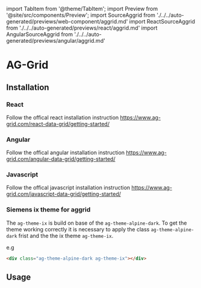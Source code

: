 <!--
SPDX-FileCopyrightText: 2022 Siemens AG

SPDX-License-Identifier: MIT
-->

import TabItem from '@theme/TabItem';
import Preview from '@site/src/components/Preview';
import SourceAggrid from './../../auto-generated/previews/web-component/aggrid.md'
import ReactSourceAggrid from './../../auto-generated/previews/react/aggrid.md'
import AngularSourceAggrid from './../../auto-generated/previews/angular/aggrid.md'

# AG-Grid

## Installation

### React

Follow the offical react installation instruction https://www.ag-grid.com/react-data-grid/getting-started/

### Angular

Follow the offical angular installation instruction https://www.ag-grid.com/angular-data-grid/getting-started/

### Javascript

Follow the offical javascript installation instruction https://www.ag-grid.com/javascript-data-grid/getting-started/

### Siemens ix theme for aggrid

The `ag-theme-ix` is build on base of the `ag-theme-alpine-dark`. To get the theme working correctly it is
necessary to apply the class `ag-theme-alpine-dark` frist and the the ix theme `ag-theme-ix`.

e.g

```html
<div class="ag-theme-alpine-dark ag-theme-ix"></div>
```

## Usage

<Preview name="aggrid" height="16rem">
  <TabItem value="javascript">
    <SourceAggrid />
  </TabItem>
  <TabItem value="react">
    <ReactSourceAggrid />
  </TabItem>
  <TabItem value="angular">
    <AngularSourceAggrid />
  </TabItem>
</Preview>
